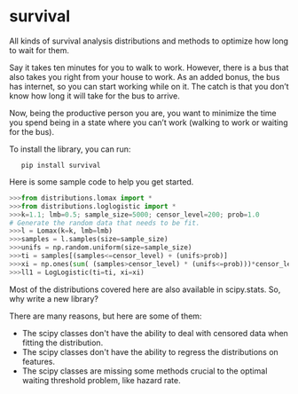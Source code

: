 # survival

All kinds of survival analysis distributions and methods to optimize how long to wait for them.


Say it takes ten minutes for you to walk to work. However, there is a bus that also takes you right from your house to work. As an added bonus, the bus has internet, so you can start working while on it. The catch is that you don’t know how long it will take for the bus to arrive.

Now, being the productive person you are, you want to minimize the time you spend being in a state where you can’t work (walking to work or waiting for the bus).


To install the library, you can run:

```
   pip install survival
```

Here is some sample code to help you get started.

```python
>>>from distributions.lomax import *
>>>from distributions.loglogistic import *
>>>k=1.1; lmb=0.5; sample_size=5000; censor_level=200; prob=1.0
# Generate the random data that needs to be fit.
>>>l = Lomax(k=k, lmb=lmb)
>>>samples = l.samples(size=sample_size)
>>>unifs = np.random.uniform(size=sample_size)
>>>ti = samples[(samples<=censor_level) + (unifs>prob)]
>>>xi = np.ones(sum( (samples>censor_level) * (unifs<=prob)))*censor_level
>>>ll1 = LogLogistic(ti=ti, xi=xi)
```

Most of the distributions covered here are also available in scipy.stats. So, why write a new library? 

There are many reasons, but here are some of them:
* The scipy classes don't have the ability to deal with censored data when fitting the distribution.
* The scipy classes don't have the ability to regress the distributions on features.
* The scipy classes are missing some methods crucial to the optimal waiting threshold problem, like hazard rate.



